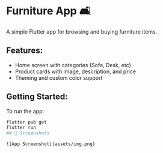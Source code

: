 # Furniture App 🛋️

A simple Flutter app for browsing and buying furniture items.

## Features:
- Home screen with categories (Sofa, Desk, etc)
- Product cards with image, description, and price
- Theming and custom color support

## Getting Started:
To run the app:
```bash
flutter pub get
flutter run
## 📱 Screenshots

![App Screenshot](assets/img.png)
